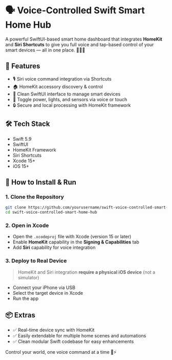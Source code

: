 
# 🗣️ Voice-Controlled Swift Smart Home Hub

A powerful SwiftUI-based smart home dashboard that integrates **HomeKit** and **Siri Shortcuts** to give you full voice and tap-based control of your smart devices — all in one place. 🔌💡🚪


## 🚀 Features

- 🎙️ Siri voice command integration via Shortcuts
- 🏠 HomeKit accessory discovery & control
- 📱 Clean SwiftUI interface to manage smart devices
- 💬 Toggle power, lights, and sensors via voice or touch
- 🔒 Secure and local processing with HomeKit framework


## 🛠 Tech Stack

- Swift 5.9
- SwiftUI
- HomeKit Framework
- Siri Shortcuts
- Xcode 15+
- iOS 15+


## 🔧 How to Install & Run

### 1. Clone the Repository
```bash
git clone https://github.com/yourusername/swift-voice-controlled-smart-home-hub.git
cd swift-voice-controlled-smart-home-hub
```

### 2. Open in Xcode
- Open the `.xcodeproj` file with Xcode (version 15 or later)
- Enable **HomeKit** capability in the **Signing & Capabilities** tab
- Add **Siri** capability for voice integration

### 3. Deploy to Real Device
> HomeKit and Siri integration **require a physical iOS device** (not a simulator)

- Connect your iPhone via USB
- Select the target device in Xcode
- Run the app


## 📦 Extras

- ✅ Real-time device sync with HomeKit
- ✅ Easily extendable for multiple home scenes and automations
- ✅ Clean modular Swift codebase for easy enhancements


Control your world, one voice command at a time 🧠⚡
